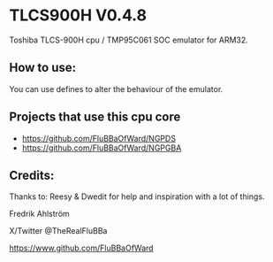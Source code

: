 # TLCS900H V0.4.8

Toshiba TLCS-900H cpu / TMP95C061 SOC emulator for ARM32.

## How to use:

You can use defines to alter the behaviour of the emulator.

## Projects that use this cpu core

* <https://github.com/FluBBaOfWard/NGPDS>
* <https://github.com/FluBBaOfWard/NGPGBA>

## Credits:

Thanks to:
Reesy & Dwedit for help and inspiration with a lot of things.

Fredrik Ahlström

X/Twitter @TheRealFluBBa

<https://www.github.com/FluBBaOfWard>
